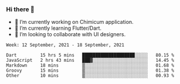 ### Hi there 👋

<!--
**devcat37/devcat37** is a ✨ _special_ ✨ repository because its `README.md` (this file) appears on your GitHub profile.-->


- 🔭 I’m currently working on Chimicum application.
- 🌱 I’m currently learning Flutter/Dart.
- 👯 I’m looking to collaborate with UI designers.
<!-- - 🤔 I’m looking for help with ... -->

<!--START_SECTION:waka-->
```text
Week: 12 September, 2021 - 18 September, 2021

Dart         15 hrs 5 mins   ████████████████████░░░░░   80.15 % 
JavaScript   2 hrs 43 mins   ███▓░░░░░░░░░░░░░░░░░░░░░   14.45 % 
Markdown     18 mins         ▒░░░░░░░░░░░░░░░░░░░░░░░░   01.68 % 
Groovy       15 mins         ▒░░░░░░░░░░░░░░░░░░░░░░░░   01.38 % 
Other        10 mins         ▒░░░░░░░░░░░░░░░░░░░░░░░░   00.93 % 
```
<!--END_SECTION:waka-->
